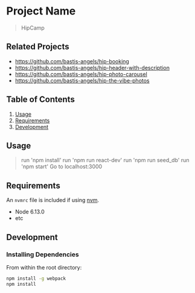# Project Name

> HipCamp

## Related Projects

  - https://github.com/bastis-angels/hip-booking
  - https://github.com/bastis-angels/hip-header-with-description
  - https://github.com/bastis-angels/hip-photo-carousel
  - https://github.com/bastis-angels/hip-the-vibe-photos

## Table of Contents

1. [Usage](#Usage)
1. [Requirements](#requirements)
1. [Development](#development)

## Usage

> run 'npm install'
> run 'npm run react-dev'
> run 'npm run seed_db'
> run 'npm start'
> Go to localhost:3000

## Requirements

An `nvmrc` file is included if using [nvm](https://github.com/creationix/nvm).

- Node 6.13.0
- etc

## Development

### Installing Dependencies

From within the root directory:

```sh
npm install -g webpack
npm install
```

